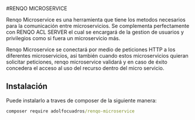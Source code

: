 #RENQO MICROSERVICE


Renqo Microservice es una herramienta que tiene los metodos necesarios para la comunicación entre microservicios.
Se complementa perfectamente con RENQO ACL SERVER el cual se encargará de la gestion de usuarios y privilegios como si
fuera un microservicio más.

Renqo Microservice se conectará por medio de peticiones HTTP a los diferentes microservicios, asi también cuando estos
microservicios quieran solicitar peticiones, renqo microservice validará y en caso de éxito concedera el acceso al uso
del recurso dentro del micro servicio.

## Instalación
Puede instalarlo a traves de composer de la siguiente manera:
```cmd
composer require adolfocuadros/renqo-microservice
```
